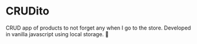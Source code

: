 # CRUDito
CRUD app of products to not forget any when I go to the store.
Developed in vanilla javascript using local storage. 🙏
